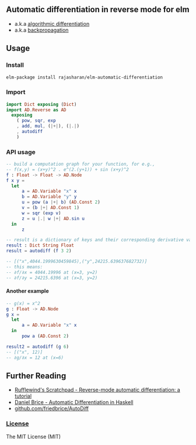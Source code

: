 ## Automatic differentiation in reverse mode for elm
- a.k.a [algorithmic differentiation](https://en.wikipedia.org/wiki/Automatic_differentiation)
- a.k.a [backpropagation](https://en.wikipedia.org/wiki/Backpropagation)

## Usage
### Install
```sh
elm-package install rajasharan/elm-automatic-differentiation
```

### Import
```elm
import Dict exposing (Dict)
import AD.Reverse as AD
  exposing
    ( pow, sqr, exp
    , add, mul, (|+|), (|.|)
    , autodiff
    )
```

### API usage
```elm
-- build a computation graph for your function, for e.g.,
-- f(x,y) = (x+y)^2 . e^(2.(y+1)) + sin (x+y)^2
f : Float -> Float -> AD.Node
f x y =
  let
      a = AD.Variable "x" x
      b = AD.Variable "y" y
      u = pow (a |+| b) (AD.Const 2)
      v = (b |+| AD.Const 1)
      w = sqr (exp v)
      z = u |.| w |+| AD.sin u
  in
      z

-- result is a dictionary of keys and their corresponding derivative values
result : Dict String Float
result = autodiff (f 3 2)

-- [("x",4044.1999630459845),("y",24215.639637682732)]
-- this means:
-- ∂f/∂x = 4044.19996 at (x=3, y=2)
-- ∂f/∂y = 24215.6396 at (x=3, y=2)
```

#### Another example
```elm
-- g(x) = x^2
g : Float -> AD.Node
g x =
  let
      a = AD.Variable "x" x
  in
      pow a (AD.Const 2)

result2 = autodiff (g 6)
-- [("x", 12)]
-- ∂g/∂x = 12 at (x=6)
```

## Further Reading
* [Rufflewind's Scratchpad - Reverse-mode automatic differentiation: a tutorial](https://rufflewind.com/2016-12-30/reverse-mode-automatic-differentiation)
* [Daniel Brice - Automatic Differentiation in Haskell](https://www.youtube.com/watch?v=q1DUKEOUoxA)
* [github.com/friedbrice/AutoDiff](https://github.com/friedbrice/AutoDiff)

### [License](/LICENSE)
The MIT License (MIT)
